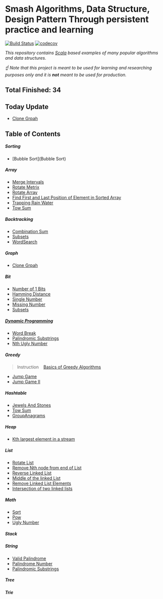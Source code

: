 # Smash Algorithms, Data Structure, Design Pattern Through persistent practice and learning

[![Build Status](https://travis-ci.org/markstock7/SmashAlgorithms.svg?branch=master)](https://travis-ci.org/markstock7/SmashAlgorithms)
[![codecov](https://codecov.io/gh/markstock7/SmashAlgorithms/branch/master/graph/badge.svg)](https://codecov.io/gh/markstock7/SmashAlgorithms)

*This repository contains [Scala](https://www.scala-lang.org/) based examples of many popular algorithms and data structures.*

*☝ Note that this project is meant to be used for learning and researching purposes 
only and it is **not** meant to be used for production.*

## Total Finished: 34

## Today Update
- [Clone Grpah](https://leetcode.com/problems/clone-graph)

## Table of Contents
##### Sorting
- [Bubble Sort](Bubble Sort)
##### Array
- [Merge Intervals](https://leetcode.com/problems/merge-intervals)
- [Rotate Metrix](https://leetcode.com/problems/rotate-image/)
- [Rotate Array](https://leetcode.com/problems/rotate-array/)
- [Find First and Last Position of Element in Sorted Array](https://leetcode.com/problems/find-first-and-last-position-of-element-in-sorted-array/)
- [Trapping Rain Water](https://leetcode.com/problems/trapping-rain-water/)
- [Tow Sum](https://leetcode.com/problems/two-sum/)
##### Backtracking
- [Combination Sum](https://leetcode.com/problems/combination-sum)
- [Subsets](https://leetcode.com/problems/subsets)
- [WordSearch](https://leetcode.com/problems/word-search/)
##### Graph
- [Clone Grpah](https://leetcode.com/problems/clone-graph)
##### Bit
- [Number of 1 Bits](https://leetcode.com/problems/number-of-1-bits/)
- [Hamming Distance](https://leetcode.com/problems/hamming-distance/)
- [Single Number](https://leetcode.com/problems/single-number/)
- [Missing Number](https://leetcode.com/problems/missing-number/)
- [Subsets](https://leetcode.com/problems/subsets)
##### [Dynamic Programming](https://github.com/markstock7/smash-algorithms/tree/master/src/main/scala/algorithms/dp)
- [Word Break](https://leetcode.com/problems/word-break/)
- [Palindromic Substrings](https://leetcode.com/problems/palindromic-substrings/)
- [Nth Ugly Number](https://leetcode.com/problems/ugly-number-ii/)
##### Greedy
> Instruction&nbsp;&nbsp;&nbsp;
[Basics of Greedy Algorithms](https://www.hackerearth.com/zh/practice/algorithms/greedy/basics-of-greedy-algorithms/tutorial/)
- [Jump Game](https://leetcode.com/problems/jump-game/)
- [Jump Game II](https://leetcode.com/problems/jump-game-ii/)
##### Hashtable
- [Jewels And Stones](https://leetcode.com/problems/jewels-and-stones/)
- [Tow Sum](https://leetcode.com/problems/two-sum/)
- [GroupAnagrams](https://leetcode.com/problems/group-anagrams)
##### Heap
- [Kth largest element in a stream](https://leetcode.com/problems/kth-largest-element-in-a-stream/)
##### List
- [Rotate List](https://leetcode.com/problems/rotate-list/)
- [Remove Nth node from end of List](https://leetcode.com/problems/remove-nth-node-from-end-of-list/)
- [Reverse Linked List](https://leetcode.com/problems/reverse-linked-list/)
- [Middle of the linked List](https://leetcode.com/problems/middle-of-the-linked-list/)
- [Remove Linked List Elements](https://leetcode.com/problems/remove-linked-list-elements/)
- [Intersection of two linked lists](https://leetcode.com/problems/intersection-of-two-linked-lists/)
##### Math
- [Sqrt](https://leetcode.com/problems/sqrtx/)
- [Pow](https://leetcode.com/problems/powx-n/)
- [Ugly Number](https://leetcode.com/problems/ugly-number/)
##### Stack
##### String
- [Valid Palindrome](https://leetcode.com/problems/valid-palindrome/)
- [Palindrome Number](https://leetcode.com/problems/palindrome-number/)
- [Palindromic Substrings](https://leetcode.com/problems/palindromic-substrings/)
##### Tree
##### Trie
